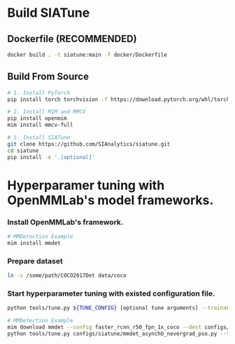 # Build SIATune

## Dockerfile (RECOMMENDED)
```bash
docker build . -t siatune:main -f docker/Dockerfile
```

## Build From Source

```bash
# 1. Install PyTorch
pip install torch torchvision -f https://download.pytorch.org/whl/torch_stable.html

# 2. Install MIM and MMCV
pip install openmim
mim install mmcv-full

# 3. Install SIATune
git clone https://github.com/SIAnalytics/siatune.git
cd siatune
pip install -e '.[optional]'
```

# Hyperparamer tuning with OpenMMLab's model frameworks.

### Install OpenMMLab's framework.
```bash
# MMDetection Example
mim install mmdet
```

### Prepare dataset
```bash
ln -s /some/path/COCO2017Det data/coco
```

### Start hyperparameter tuning with existed configuration file.
```bash
python tools/tune.py ${TUNE_CONFIG} [optional tune arguments] --trainable-args [optional task arguments]
```

```bash
# MMDetection Example
mim download mmdet --config faster_rcnn_r50_fpn_1x_coco --dest configs/mmdet/faster_rcnn
python tools/tune.py configs/siatune/mmdet_asynchb_nevergrad_pso.py --trainable-args configs/mmdet/faster_rcnn/faster_rcnn_r50_fpn_1x_coco.py
```
